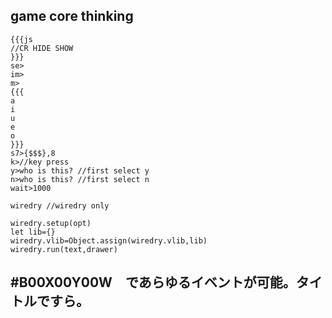 ## game core thinking
```
{{{js
//CR HIDE SHOW
}}}
se>
im>
m>
{{{
a
i
u
e
o
}}}
s7>{$$$},8
k>//key press
y>who is this? //first select y
n>who is this? //first select n
wait>1000

```
```
wiredry //wiredry only

wiredry.setup(opt)
let lib={}
wiredry.vlib=Object.assign(wiredry.vlib,lib)
wiredry.run(text,drawer)

```

## #B00X00Y00W　であらゆるイベントが可能。タイトルですら。

